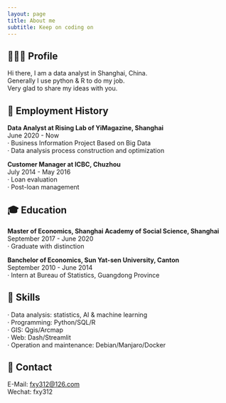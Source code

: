 ```yaml
---
layout: page
title: About me
subtitle: Keep on coding on
---
```



🧑🏻‍💻 Profile
---  
Hi there, I am a data analyst in Shanghai, China.  
Generally I use python & R to do my job.  
Very glad to share my ideas with you.  

💼 Employment History
---  
**Data Analyst at Rising Lab of YiMagazine, Shanghai**   
June 2020 - Now  
· Business Information Project Based on Big Data  
· Data analysis process construction and optimization  

**Customer Manager at ICBC, Chuzhou**  
July 2014 - May 2016  
· Loan evaluation  
· Post-loan management  

🎓 Education
---
**Master of Economics, Shanghai Academy of Social Science, Shanghai**  
September 2017 - June 2020  
· Graduate with distinction  

**Banchelor of Economics, Sun Yat-sen University, Canton**  
September 2010 - June 2014  
· Intern at Bureau of Statistics, Guangdong Province  

🔧 Skills
---
· Data analysis: statistics, AI & machine learning  
· Programming: Python/SQL/R  
· GIS: Qgis/Arcmap  
· Web: Dash/Streamlit  
· Operation and maintenance: Debian/Manjaro/Docker   


📮 Contact
---  
E-Mail: fxy312@126.com  
Wechat: fxy312
